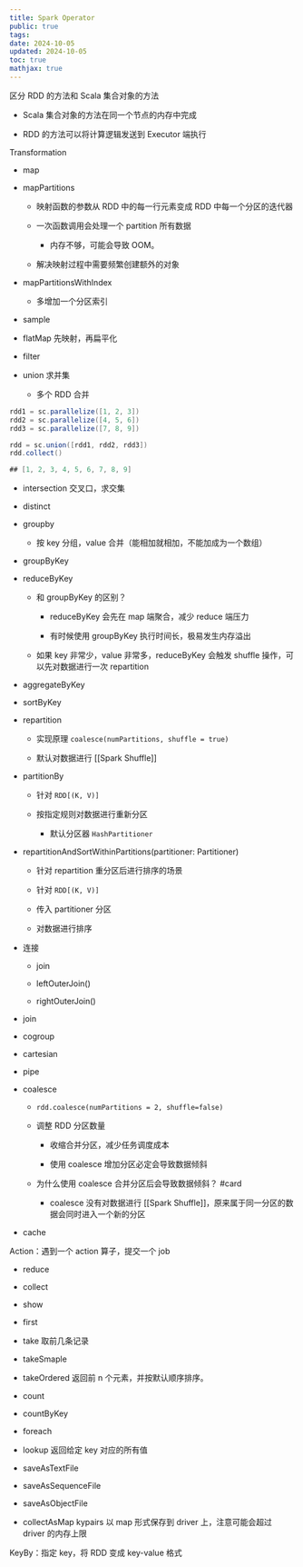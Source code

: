 ```yaml
---
title: Spark Operator
public: true
tags:
date: 2024-10-05
updated: 2024-10-05
toc: true
mathjax: true
---
```


区分 RDD 的方法和 Scala 集合对象的方法

  + Scala 集合对象的方法在同一个节点的内存中完成

  + RDD 的方法可以将计算逻辑发送到 Executor 端执行

Transformation

  + map

  + mapPartitions

    + 映射函数的参数从 RDD 中的每一行元素变成 RDD 中每一个分区的迭代器

    + 一次函数调用会处理一个 partition 所有数据

      + 内存不够，可能会导致 OOM。

    + 解决映射过程中需要频繁创建额外的对象

  + mapPartitionsWithIndex

    + 多增加一个分区索引

  + sample

  + flatMap 先映射，再扁平化

  + filter

  + union 求并集

    + 多个 RDD 合并

```scala
rdd1 = sc.parallelize([1, 2, 3])
rdd2 = sc.parallelize([4, 5, 6])
rdd3 = sc.parallelize([7, 8, 9])

rdd = sc.union([rdd1, rdd2, rdd3])
rdd.collect()

## [1, 2, 3, 4, 5, 6, 7, 8, 9]
```

  + intersection 交叉口，求交集

  + distinct

  + groupby

    + 按 key 分组，value 合并（能相加就相加，不能加成为一个数组）

  + groupByKey
  + reduceByKey
    + 和 groupByKey
 的区别？

      + reduceByKey 会先在 map 端聚合，减少 reduce 端压力

      + 有时候使用 groupByKey 执行时间长，极易发生内存溢出

    + 如果 key 非常少，value 非常多，reduceByKey 会触发 shuffle 操作，可以先对数据进行一次 repartition

  + aggregateByKey
  + sortByKey

  + repartition
    + 实现原理 `coalesce(numPartitions, shuffle = true)`

    + 默认对数据进行 [[Spark Shuffle]]

  + partitionBy

    + 针对 `RDD[(K, V)]`

    + 按指定规则对数据进行重新分区

      + 默认分区器 `HashPartitioner`

  + repartitionAndSortWithinPartitions(partitioner: Partitioner)

    + 针对 repartition 重分区后进行排序的场景

    + 针对 `RDD[(K, V)]`

    + 传入 partitioner 分区

    + 对数据进行排序

  + 连接

    + join

    + leftOuterJoin()

    + rightOuterJoin()

  + join

  + cogroup

  + cartesian

  + pipe

  + coalesce
    + `rdd.coalesce(numPartitions = 2, shuffle=false)`

    + 调整 RDD 分区数量

      + 收缩合并分区，减少任务调度成本

      + 使用 coalesce 增加分区必定会导致数据倾斜

    + 为什么使用 coalesce 合并分区后会导致数据倾斜？ #card
      + coalesce 没有对数据进行 [[Spark Shuffle]]，原来属于同一分区的数据会同时进入一个新的分区

  + cache

Action：遇到一个 action 算子，提交一个 job

  + reduce

  + collect

  + show

  + first

  + take 取前几条记录

  + takeSmaple

  + takeOrdered 返回前 n 个元素，并按默认顺序排序。

  + count

  + countByKey

  + foreach

  + lookup 返回给定 key 对应的所有值

  + saveAsTextFile

  + saveAsSequenceFile

  + saveAsObjectFile

  + collectAsMap kypairs 以 map 形式保存到 driver 上，注意可能会超过 driver 的内存上限

KeyBy：指定 key，将 RDD 变成 key-value 格式
